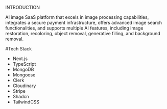 INTRODUCTION

AI image SaaS platform that excels in image processing capabilities, integrates a secure payment infrastructure, offers advanced image search functionalities, and supports multiple AI features, including image restoration, recoloring, object removal, generative filling, and background removal.

#Tech Stack
- Next.js
- TypeScript
- MongoDB
- Mongoose
- Clerk
- Cloudinary
- Stripe
- Shadcn
- TailwindCSS
